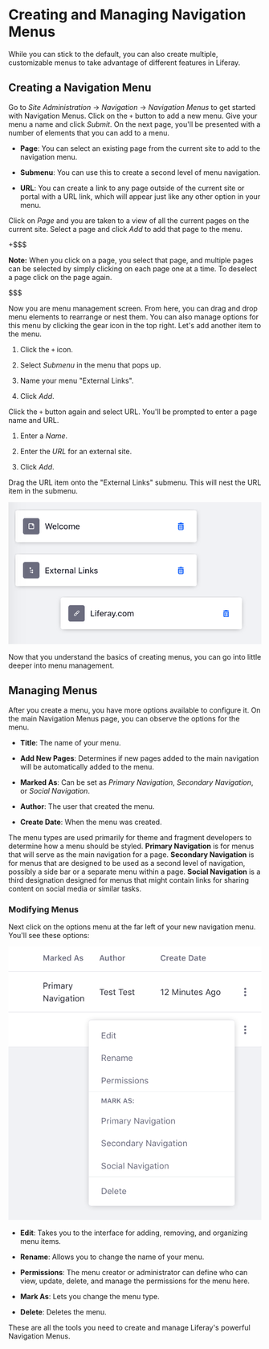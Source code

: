 # Creating and Managing Navigation Menus

While you can stick to the default, you can also create multiple, customizable 
menus to take advantage of different features in Liferay.

## Creating a Navigation Menu

Go to *Site Administration* &rarr; *Navigation* &rarr; *Navigation Menus* to 
get started with Navigation Menus. Click on the `+` button to add a new menu. 
Give your menu a name and click *Submit*. On the next page, you'll be presented 
with a number of elements that you can add to a menu.

*  **Page**: You can select an existing page from the current site to add to 
    the navigation menu.

*  **Submenu**: You can use this to create a second level of menu navigation.

*  **URL**: You can create a link to any page outside of the current site or 
    portal with a URL link, which will appear just like any other option in 
    your menu.
    
Click on *Page* and you are taken to a view of all the current pages on the
current site. Select a page and click *Add* to add that page to the menu.

+$$$

**Note:** When you click on a page, you select that page, and multiple pages can
be selected by simply clicking on each page one at a time. To deselect a page
click on the page again.

$$$

Now you are menu management screen. From here, you can drag and drop menu 
elements to rearrange or nest them. You can also manage options for this menu by
clicking the gear icon in the top right. Let's add another item to the menu.

1.  Click the `+` icon.

2.  Select *Submenu* in the menu that pops up.

3.  Name your menu "External Links".

4. Click *Add*.

Click the `+` button again and select URL. You'll be prompted to enter a page 
name and URL.

1.  Enter a *Name*.

2.  Enter the *URL* for an external site.

3.  Click *Add*.

Drag the URL item onto the "External Links" submenu. This will nest the URL 
item in the submenu.

![Figure 1: A menu with a standard page, a submenu, and a URL link in the submenu.](../../../../images/basic-nav-menu.png)

Now that you understand the basics of creating menus, you can go into little 
deeper into menu management.

## Managing Menus

After you create a menu, you have more options available to configure it. On 
the main Navigation Menus page, you can observe the options for the menu.

*  **Title**: The name of your menu.

*  **Add New Pages**: Determines if new pages added to the main navigation will
    be automatically added to the menu.

*  **Marked As**: Can be set as *Primary Navigation*, *Secondary Navigation*, or
    *Social Navigation*.
    
*  **Author**: The user that created the menu.

*  **Create Date**: When the menu was created.

The menu types are used primarily for theme and fragment developers to 
determine how a menu should be styled. **Primary Navigation** is for menus that 
will serve as the main navigation for a page. **Secondary Navigation** is for 
menus that are designed to be used as a second level of navigation, possibly a 
side bar or a separate menu within a page. **Social Navigation** is a third 
designation designed for menus that might contain links for sharing content on 
social media or similar tasks.

### Modifying Menus

Next click on the options menu at the far left of your new navigation menu. 
You'll see these options:

![Figure 2: A menu with a standard page, a submenu, and a URL link in the submenu.](../../../../images/nav-menu-options.png)

*  **Edit**: Takes you to the interface for adding, removing, and organizing 
    menu items.

*  **Rename**: Allows you to change the name of your menu.

*  **Permissions**: The menu creator or administrator can define who can 
    view, update, delete, and manage the permissions for the menu here.
    
*  **Mark As**: Lets you change the menu type.

*  **Delete**: Deletes the menu.

These are all the tools you need to create and manage Liferay's powerful 
Navigation Menus.
